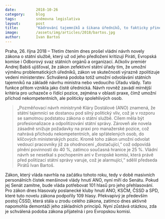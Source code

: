 ```yaml
---
date:         2018-10-26
category:     blog
tags:         sněmovna legislativa
layout:       post
title:        "Kádrování tajemníků a šikana úředníků, to fakticky přinese nový služební zákon, varuje předseda Pirátů Bartoš"
image:        /assets/img/articles/2018/bartos.jpg
author:       Ivan Bartoš
---
```


Praha, 26. října 2018 – Třetím čtením dnes prošel vládní návrh novely zákona o státní službě, který už od jeho předložení kritizují Piráti, Evropská komise i Odborový svaz státních orgánů a organizací. Ačkoliv premiér Andrej Babiš ujišťoval, že zákon zefektivní státní úřady tím, že umožní výměnu problematických úředníků, zákon ve skutečnosti výrazně zpolitizuje vedení ministerstev. Schválená podoba totiž umožní odvolávání státních tajemníků na základě návrhu ministra nebo vedoucího Úřadu vlády. Tato funkce přitom vznikla jako čistě úřednická. Návrh rovněž zavádí mírnější kritéria pro uchazeče o řídící pozice, zejména v oblasti praxe, čímž umožní příchod nekompetentních, ale politicky spolehlivých osob.

> „Pozměňovací návrh ministryně Kláry Dostálové (ANO) znamená, že státní tajemníci se dostanou pod silný politický vliv, což je v rozporu se samotnou podstatou zákona o státní službě. Cílem měla být profesionalizace a odpolitizování státní správy. Zároveň ale novela zásadně snižuje požadavky na praxi pro manažerské pozice, což nahrává příchodu nekompetentních, ale spřátelených osob, do klíčových ministerských pozic. Kromě toho zákon umožní odvolat vedoucí pracovníky již za ohodnocení „dostačující,“ což odpovídá plnění povinností do 40 %, zatímco současná hranice je 25 %.  Vládní návrh se nesetkal s pochopením ani v Evropské komisi, která právě před politizací státní správy varuje, což je alarmující,“ sdělil předseda Pirátů Ivan Bartoš.

Zákon, který vláda navrhla na začátku tohoto roku, tedy v době masivních personálních čistek menšinové vlády hnutí ANO, nyní míří do Senátu. Pokud jej Senát zamítne, bude vláda potřebovat 101 hlasů pro jeho přehlasování. Pro zákon dnes hlasovaly poslanecké kluby hnutí ANO, KSČM, ČSSD a SPD, které tuto novelu zákona podpořily 109 hlasy. Překvapivý je především postoj ČSSD, která stála u zrodu celého zákona, zatímco dnes aktivně napomohla demontáži jeho základních principů. Nyní zůstává otázkou, zda je schválená podoba zákona přijatelná i pro Evropskou komisi.
